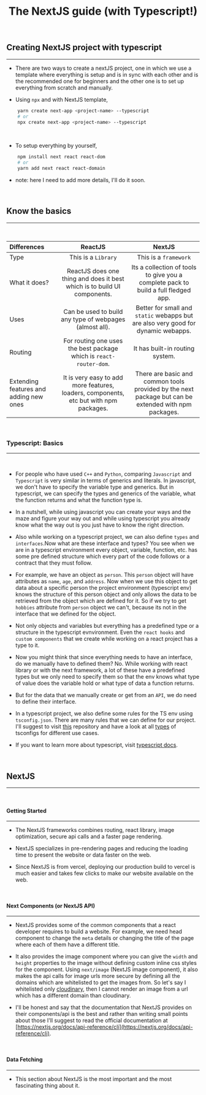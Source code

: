 <div align=center>
    <h1>The NextJS guide (with Typescript!)</h1>
</div>
<br />

## Creating NextJS project with typescript

<hr />

- There are two ways to create a nextJS project, one in which we use a template where everything is setup and is in sync with each other and is the recommended one for beginners and the other one is to set up everything from scratch and manually.

- Using `npx` and with NextJS template,

```bash
    yarn create next-app <project-name> --typescript
    # or
    npx create next-app <project-name> --typescript
```

<br />

- To setup everything by yourself,

```bash
    npm install next react react-dom
    # or
    yarn add next react react-domain
```

- note: here I need to add more details, I'll do it soon.

<br />

## Know the basics

<hr />
<br />

| Differences                            |                                        ReactJS                                        |                                                NextJS                                                |
| :------------------------------------- | :-----------------------------------------------------------------------------------: | :--------------------------------------------------------------------------------------------------: |
| Type                                   |                                  This is a `Library`                                  |                                        This is a `framework`                                         |
| What it does?                          |       ReactJS does one thing and does it best which is to build UI components.        |          Its a collection of tools to give you a complete pack to build a full fledged app.          |
| Uses                                   |                Can be used to build any type of webpages (almost all).                |          Better for small and `static` webapps but are also very good for dynamic webapps.           |
| Routing                                |          For routing one uses the best package which is `react-router-dom`.           |                                   It has built-in routing system.                                    |
| Extending features and adding new ones | It is very easy to add more features, loaders, components, etc but with npm packages. | There are basic and common tools provided by the next package but can be extended with npm packages. |

<br />

### Typescript: Basics

<hr />
<br />

- For people who have used `C++` and `Python`, comparing `Javascript` and `Typescript` is very similar in terms of generics and literals. In javascript, we don't have to specify the variable type and generics. But in typescript, we can specify the types and generics of the variable, what the function returns and what the function type is.

- In a nutshell, while using javascript you can create your ways and the maze and figure your way out and while using typescript you already know what the way out is you just have to know the right direction.

- Also while working on a typescript project, we can also define `types` and `interfaces`.Now what are these interface and types? You see when we are in a typescript environment every object, variable, function, etc. has some pre defined structure which every part of the code follows or a contract that they must follow.

- For example, we have an object as `person`. This `person` object will have attributes as `name`, `age`, and `address`. Now when we use this object to get data about a specific person the project environment (typescript env) knows the structure of this person object and only allows the data to be retrieved from the object which are defined for it. So if we try to get `hobbies` attribute from `person` object we can't, because its not in the interface that we defined for the object.

- Not only objects and variables but everything has a predefined type or a structure in the typescript evnvironment. Even the `react hooks` and `custom components` that we create while working on a react project has a type to it.

- Now you might think that since everything needs to have an interface, do we manually have to defined them? No. While working with react library or with the next framework, a lot of these have a predefined types but we only need to specify them so that the env knows what type of value does the variable hold or what type of data a function returns.

- But for the data that we manually create or get from an `API`, we do need to define their interface.

- In a typescript project, we also define some rules for the TS env using `tsconfig.json`. There are many rules that we can define for our project. I'll suggest to visit [this](https://github.com/benawad/tsconfig.json) repository and have a look at all [types](https://github.com/benawad/tsconfig.json/tree/master/src/config) of tsconfigs for different use cases.

- If you want to learn more about typescript, visit [typescript docs](https://www.typescriptlang.org/docs/).

<br />

## NextJS

<hr />
<br />

#### Getting Started

<hr />

- The NextJS frameworks combines routing, react library, image optimization, secure api calls and a faster page rendering.

- NextJS specializes in pre-rendering pages and reducing the loading time to present the website or data faster on the web.

- Since NextJS is from vercel, deploying our production build to vercel is much easier and takes few clicks to make our website available on the web.

<br />

#### Next Components (or NextJS API)

<hr />

- NextJS provides some of the common components that a react developer requires to build a website. For example, we need head component to change the `meta` details or changing the title of the page where each of them have a different title.

- It also provides the image component where you can give the `width` and `height` properties to the image without defining custom inline css styles for the component. Using `next/image` (NextJS image component), it also makes the api calls for image urls more secure by defining all the domains which are whitelisted to get the images from. So let's say I whitelisted only [cloudinary](https://cloudinary.com/), then I cannot render an image from a url which has a different domain than cloudinary.

- I'll be honest and say that the documentation that NextJS provides on their components/api is the best and rather than writing small points about those I'll suggest to read the official documentation at [https://nextjs.org/docs/api-reference/cli](https://nextjs.org/docs/api-reference/cli).

<br />

#### Data Fetching

<hr />

- This section about NextJS is the most important and the most fascinating thing about it.
